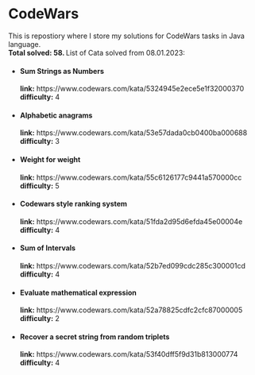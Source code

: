 # CodeWars

This is repostiory where I store my solutions for CodeWars tasks in Java language.
<br>
<b>Total solved: 58. </b>List of Cata solved from 08.01.2023:

<ul>
    <li>
    <h4><b>Sum Strings as Numbers</b></h4>
    <b>link:</b> https://www.codewars.com/kata/5324945e2ece5e1f32000370<br>
    <b>difficulty:</b> 4
    </li>
    <li>
    <h4><b>Alphabetic anagrams</b></h4>
    <b>link:</b> https://www.codewars.com/kata/53e57dada0cb0400ba000688 <br>
    <b>difficulty:</b> 3
    </li>
    <li>
    <h4><b>Weight for weight</b></h4>
    <b>link:</b> https://www.codewars.com/kata/55c6126177c9441a570000cc <br>
    <b>difficulty:</b> 5
    </li>
    <li>
    <h4><b>Codewars style ranking system</b></h4>
    <b>link:</b> https://www.codewars.com/kata/51fda2d95d6efda45e00004e <br>
    <b>difficulty:</b> 4
    </li>
    <li>
    <h4><b>Sum of Intervals</b></h4>
    <b>link:</b> https://www.codewars.com/kata/52b7ed099cdc285c300001cd <br>
    <b>difficulty:</b> 4
    </li>
    <li>
    <h4><b>Evaluate mathematical expression</b></h4>
    <b>link:</b> https://www.codewars.com/kata/52a78825cdfc2cfc87000005 <br>
    <b>difficulty:</b> 2
    </li>
    <li>
    <h4><b>Recover a secret string from random triplets</b></h4>
    <b>link:</b> https://www.codewars.com/kata/53f40dff5f9d31b813000774 <br>
    <b>difficulty:</b> 4
    </li>
</ul>
